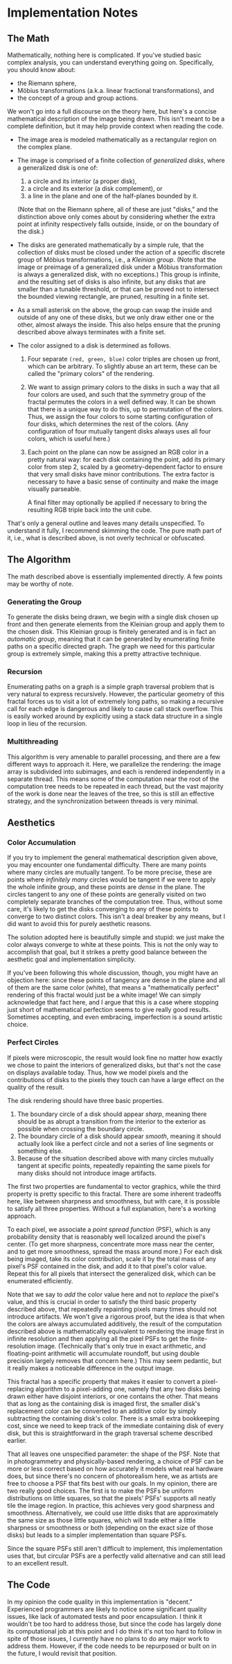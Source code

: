 # Implementation Notes

## The Math

Mathematically, nothing here is complicated. If you've studied basic
complex analysis, you can understand everything going on. Specifically,
you should know about:

- the Riemann sphere,
- M&ouml;bius transformations (a.k.a. linear fractional
  transformations), and
- the concept of a group and group actions.

We won't go into a full discourse on the theory here, but here's a
concise mathematical description of the image being drawn. This isn't
meant to be a complete definition, but it may help provide context
when reading the code.

- The image area is modeled mathematically as a rectangular region on
  the complex plane.

- The image is comprised of a finite collection of *generalized disks*,
  where a generalized disk is one of:
  1. a circle and its interior (a proper disk),
  2. a circle and its exterior (a disk complement), or
  3. a line in the plane and one of the half-planes bounded by it.

  (Note that on the Riemann sphere, all of these are just "disks,"
  and the distinction above only comes about by considering whether the
  extra point at infinity respectively falls outside, inside, or on the
  boundary of the disk.)

- The disks are generated mathematically by a simple rule, that the
  collection of disks must be closed under the action of a specific
  discrete group of M&ouml;bius transformations, i.e., a *Kleinian
  group*. (Note that the image or preimage of a generalized disk under a
  M&ouml;bius transformation is always a generalized disk, with no
  exceptions.) This group is infinite, and the resulting set of disks
  is also infinite, but any disks that are smaller than a tunable
  threshold, or that can be proved not to intersect the bounded viewing
  rectangle, are pruned, resulting in a finite set.

- As a small asterisk on the above, the group can swap the inside and
  outside of any one of these disks, but we only draw either one or
  the other, almost always the inside. This also helps ensure that the
  pruning described above always terminates with a finite set.

- The color assigned to a disk is determined as follows.
  1. Four separate `(red, green, blue)`
     color triples are chosen up front, which can be
     arbitrary. To slightly abuse
     an art term, these can be called the "primary colors" of the
     rendering.
  2. We want to assign primary colors to the disks in such a way that all
     four colors are used, and such that the symmetry group of the fractal
     permutes the colors in a well defined way. It can be shown that there
     is a unique way to do this, up to permutation of the colors. Thus,
     we assign the four colors to some starting configuration of four disks,
     which determines the rest of the colors. (Any configuration of four
     mutually tangent disks always uses all four colors, which is useful
     here.)
  3. Each point on the plane can now be assigned an RGB color in a
     pretty natural way: for each disk containing the point,
     add its primary color from step 2, scaled by a geometry-dependent
     factor to ensure that very small disks have minor
     contributions. The extra factor is necessary to have a basic sense
     of continuity and make the image visually parseable.

     A final filter may optionally be applied if necessary
     to bring the resulting RGB triple back into the unit cube.

That's only a general outline and leaves many details unspecified.
To understand it fully, I recommend skimming the code. The pure math
part of it, i.e., what is described above, is not overly technical or
obfuscated.

## The Algorithm

The math described above is essentially implemented directly. A few points
may be worthy of note.

### Generating the Group

To generate the disks being drawn, we begin with a single disk chosen
up front and then generate elements from the Kleinian group and apply
them to the chosen disk. This Kleinian group is finitely generated and
is in fact an *automatic group*, meaning that it can be generated by
enumerating finite paths on a specific directed graph.
The graph we need for this particular group is
extremely simple, making this a pretty attractive technique.

### Recursion

Enumerating paths on a graph is a simple graph traversal problem
that is very natural to express recursively. However, the particular geometry
of this fractal forces us to visit a lot of extremely long paths,
so making a recursive call for each edge is dangerous and likely to cause
call stack overflow. This is easily worked around by explicitly using a
stack data structure in a single loop in lieu of the recursion.

### Multithreading

This algorithm is very amenable to parallel processing, and there are a
few different ways to approach it.  Here, we parallelize the rendering:
the image array is subdivided into subimages, and each is rendered
independently in a separate thread. This means some of the computation
near the root of the computation tree needs to be repeated in each
thread, but the vast majority of the work is done near the leaves of the
tree, so this is still an effective strategy, and the synchronization
between threads is very minimal.

## Aesthetics

### Color Accumulation

If you try to implement the general mathematical description given above,
you may encounter one fundamental difficulty. There are many points where
many circles are mutually tangent. To be more precise, these are points
where *infinitely many* circles would be tangent if we were to apply the
whole infinite group, and these points are *dense* in the plane.
The circles tangent to any one of these points are generally
visited on two completely separate branches of the computation tree.
Thus, without some care, it's likely to get the disks converging to any
of these points to converge to two distinct colors. This isn't a deal breaker
by any means, but I did want to avoid this for purely aesthetic reasons.

The solution adopted here is beautifully simple and stupid: we just make
the color always converge to white at these points. This is not the only
way to accomplish that goal, but it strikes a pretty good balance between
the aesthetic goal and implementation simplicity.

If you've been following this whole discussion, though, you might have an
objection here: since these points of tangency are dense in the plane and
all of them are the same color (white), that means a "mathematically perfect"
rendering of this fractal would just be a white image!
We can simply acknowledge that fact here, and I argue that
this is a case where stopping just short of mathematical perfection seems
to give really good results. Sometimes accepting, and even embracing,
imperfection is a sound artistic choice.

### Perfect Circles

If pixels were microscopic, the result would look fine no matter how exactly
we chose to paint the interiors of generalized disks, but that's not the
case on displays available today. Thus, how we model pixels and the
contributions of disks to the pixels they touch can have a large effect
on the quality of the result.

The disk rendering should have three basic properties.

1. The boundary circle of a disk should appear *sharp*, meaning there
   should be as abrupt a transition from the interior to the exterior
   as possible when crossing the boundary circle.
2. The boundary circle of a disk should appear *smooth*, meaning
   it should actually look like a perfect circle and not a series of
   line segments or something else.
3. Because of the situation described above with many circles mutually
   tangent at specific points, repeatedly repainting the same pixels
   for many disks should not introduce image artifacts.

The first two properties are fundamental to vector graphics, while
the third property is pretty specific to this fractal. There are
some inherent tradeoffs here, like between sharpness and smoothness,
but with care, it is possible to satisfy all three properties.
Without a full explanation, here's a working approach.

To each pixel, we associate a *point spread function* (PSF), which is
any probability density that is reasonably well localized around the
pixel's center. (To get more sharpness, concentrate more mass near the
center, and to get more smoothness, spread the mass around more.)
For each disk being imaged, take its color contribution, scale it by
the total mass of any pixel's PSF contained in the disk, and add it to
that pixel's color value. Repeat this for all pixels that intersect the
generalized disk, which can be enumerated efficiently.

Note that we say to *add* the color value here
and not to *replace* the pixel's value,
and this is crucial in order to satisfy the third
basic property described above, that repeatedly repainting pixels
many times should not introduce artifacts.
We won't give a rigorous proof, but the idea is that when the colors
are always accumulated additively, the result of the computation
described above is mathematically equivalent to rendering the image
first in infinite resolution and then applying all the pixel PSFs to
get the finite-resolution image.
(Technically that's only true in exact arithmetic, and floating-point
arithmetic will accumulate roundoff, but using double precision
largely removes that concern here.) This may seem pedantic,
but it really makes a noticeable difference in the output
image.

This fractal has a specific property that makes it easier
to convert a pixel-replacing algorithm to a pixel-adding one, namely that
any two disks being drawn either have disjoint interiors, or one
contains the other. That means that as long as the containing disk is
imaged first, the smaller disk's replacement color can be converted to
an additive color by simply subtracting the containing disk's color.
There is a small extra bookkeeping cost, since we need to keep track
of the immediate containing disk of every disk, but this is straightforward
in the graph traversal scheme described earlier.

That all leaves one unspecified parameter: the shape of the PSF.
Note that in photogrammetry and physically-based rendering, a choice of
PSF can be more or less correct based on how accurately it models what
real hardware does, but since there's no concern of photorealism here,
we as artists are free to choose a PSF that fits best with our goals.
In my opinion, there are two really good choices. The first is to
make the PSFs be uniform distributions on little squares, so that
the pixels' PSFs' supports all neatly tile the image region.
In practice, this achieves very good sharpness and smoothness.
Alternatively, we could use little disks that are approximately
the same size as those little squares, which will trade either
a little sharpness or smoothness or both (depending on the exact size
of those disks) but leads to a simpler implementation than
square PSFs.

Since the square PSFs still aren't difficult to implement, this
implementation uses that, but circular PSFs are a perfectly
valid alternative and can still lead to an excellent result.

## The Code

In my opinion the code quality in this implementation is "decent."
Experienced programmers are likely to notice some significant quality
issues, like lack of automated tests and poor encapsulation.
I think it wouldn't be too hard to address those, but since the code
has largely done its computational job at this point and I do think it's
not too hard to follow in spite of those issues, I currently have no
plans to do any major work to address them. However, if the code needs
to be repurposed or built on in the future, I would revisit that
position.
